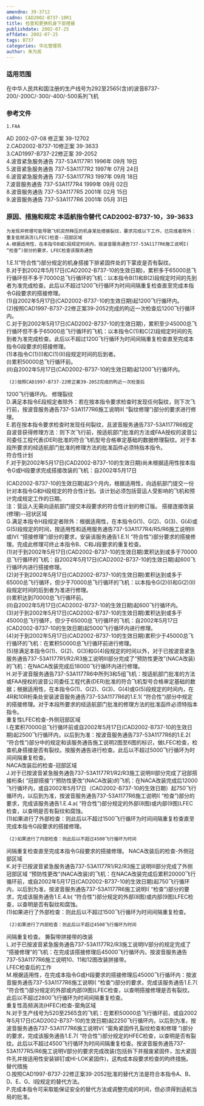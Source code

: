 ```yaml
---
amendno: 39-3712  
cadno: CAD2002-B737-10R1  
title: 检查和更换机身下部搭接  
publishdate: 2002-07-25  
effdate: 2002-07-25  
tags: B737  
categories: 华北管理局  
author: 朱为民  
---
```

  
### 适用范围  
在中华人民共和国注册的生产线号为292至2565(含)的波音B737-200/-200C/-300/-400/-500系列飞机  
  
<!--more-->  
### 参考文件  
    1.FAA  
AD 2002-07-08 修正案 39-12702  
    2.CAD2002-B737-10修正案 39-3633  
    3.CAD1997-B737-22修正案 39-2052  
    4.波音紧急服务通告 737-53A1177R1  1996年 09月 19日  
    5.波音紧急服务通告 737-53A1177R2  1997年 07月 24日  
    6.波音紧急服务通告 737-53A1177R3  1997年 09月 18日  
    7.波音服务通告 737-53A1177R4  1999年 09月 02日  
    8.波音服务通告 737-53A1177R5  2001年 02月 15日  
    9.波音服务通告 737-53A1177R6  2001年 05月 31日  
  
### 原因、措施和规定 本适航指令替代 CAD2002-B737-10，39-3633  
    为发现并修理可能导致飞机突然释压的机身某处搭接裂纹，要求完成以下工作，已完成者除外：  
    重复低频涡流(LFEC)检查--冠部区域  
    A.根据适用性，在本指令B或C段规定时间内，按波音服务通告737-53A1177R6施工说明I( “检查”)部分的要求，LFEC检查该服务通告  
1.E.1(“符合性”)部分规定的机身搭接下排紧固件处的下蒙皮是否有裂纹。  
B.对于到2002年5月17日(CAD2002-B737-10的生效日期)，累积多于65000总飞行循环但不多于70000总飞行循环的飞机：以本指令B(1)和B(2)段规定时间的先到者为准完成检查。此后以不超过1200飞行循环为时间间隔重复检查直至完成本指令G段要求的搭接修理。  
 (1)自2002年5月17日(CAD2002-B737-10的生效日期)起1200飞行循环内。  
     (2)按照CAD1997-B737-22修正案39-2052完成的昀近一次检查后1200飞行循环内。  
C.对于到2002年5月17日(CAD2002-B737-10的生效日期)，累积至少45000总飞行循环但不多于65000总飞行循环的飞机：以本指令C(1)和C(2)段规定时间的先到者为准完成检查。此后以不超过1200飞行循环为时间间隔重复检查直至完成本指令G段要求的搭接修理。  
     (1)本指令C(1)(I)和C(1)(II)段规定时间的后到者。  
  (I)累积50000总飞行循环前。  
  (II)自2002年5月17日(CAD2002-B737-10的生效日期)起1200飞行循环内。  
  
     (2)按照CAD1997-B737-22修正案39-2052完成的昀近一次检查后  
1200飞行循环内。     修理裂纹  
    D.满足本指令E段规定者除外：若在按本指令要求检查时发现任何裂纹，则下次飞行前，按波音服务通告737-53A1177R6施工说明II( “裂纹修理”)部分的要求进行修理。  
    E.若在按本指令要求检查时发现任何裂纹，且波音服务通告737-53A1177R6规定自波音获得修理方法：则下次飞行前，按适航部门批准的方法或FAA授权的波音公司委任工程代表(DER)批准的符合飞机型号合格审定基础的数据修理裂纹。对于本段所要求的经适航部门批准的修理方法的批准函件必须特指本指令。  
    符合性计划  
F.对于到2002年5月17日(CAD2002-B737-10的生效日期)尚未根据适用性按本指令G或H段要求完成搭接改装的飞机：自2002年5月17日  
  
(CAD2002-B737-10的生效日期)起3个月内，根据适用性，向适航部门提交一份针对本指令G和H段规定的符合性计划。该计划必须包括营运人受影响的飞机和预计完成规定工作的日期。  
    注：营运人无需向适航部门提交本段要求的符合性计划的修订版。    搭接连接改装(修理)--冠状区域  
    G.满足本指令H段规定者除外：根据适用性，在本指令G(1)、G(2)、G(3)、G(4)或G(5)段规定的时间，按适用性和适用服务通告737-53A1177R4/R5/R6施工说明III或IV( “搭接修理”)部分的要求，安装该服务通告1.E.1( “符合性”)部分要求的搭接修理。完成此修理可终止本指令B、C和J段要求的重复检查。  
 (1)对于到2002年5月17日(CAD2002-B737-10的生效日期)累积达到或多于70000总飞行循环的飞机：自2002年5月17日(CAD2002-B737-10的生效日期)起600飞行循环内进行搭接修理。  
 (2)对于到2002年5月17日(CAD2002-B737-10的生效日期)累积达到或多于65000总飞行循环，但少于70000总飞行循环的飞机：以本指令G(2)(I)和G(2)(II)段规定时间的后到者为准进行修理。  
  (I)累积达到70000总飞行循环前。  
  (II)自2002年5月17日(CAD2002-B737-10的生效日期)起600飞行循环内。  
 (3)对于到2002年5月17日(CAD2002-B737-10的生效日期)累积达到或多于45000总飞行循环，但少于65000总飞行循环的飞机：自2002年5月17日(CAD2002-B737-10的生效日期)起5000飞行循环内进行修理。  
 (4)对于到2002年5月17日(CAD2002-B737-10的生效日期)累积少于45000总飞行循环的飞机：在累积50000总飞行循环前进行修理。  
     (5)除满足本指令G(1)、G(2)、G(3)和G(4)段规定的时间以外，对于已按波音紧急服务通告737-53A1177R1/R2/R3施工说明III部分完成了“预防性更改”(NACA改装)的飞机：在NACA改装完成后18000飞行循环内进行修理。  
H.对于波音服务通告737-53A1177R6中所列3和5组飞机：按适航部门批准的方法或FAA授权的波音公司委任工程代表(DER)批准的符合飞机型号合格审定基础的数据；根据适用性，在本指令G(1)、G(2)、G(3)、G(4)或G(5)段规定的时间内，在4R和10R桁条处安装波音服务通告737-53A1177R6的1.E.1( “符合性”)部分中规定的搭接修理。对于本段所要求的经适航部门批准的修理方法的批准函件必须特指本指令。  
    重复性LFEC检查-外侧冠部区域  
    I.在累积70000总飞行循环前或自2002年5月17日(CAD2002-B737-10的生效日期)起2500飞行循环内，以后到为准：按波音服务通告737-53A1177R6的1.E.2( “符合性”)部分中的规定和该服务通告施工说明2图至6图的标识，做LFEC检查，检查机身搭接是否有裂纹。按服务通告进行检查。此后以不超过5000飞行循环为时间间隔重复检查。  
    NACA改装后的检查-冠部区域  
J.对于已按波音紧急服务通告737-53A1177R1/R2/R3施工说明III部分完成了冠部搭接桁条( “冠部搭接”)“预防性更改”(NACA改装)的飞机：在NACA改装完成后12000飞行循环内，或自2002年5月17日（CAD2002-B737-10的生效日期）起750飞行循环内，以后到为准，按波音服务通告737-53A1177R6施工说明I( “检查”)部分的要求，完成该服务通告1.E.4.a( “符合性”)部分规定的外部(8图)或内部(9图)LFEC检查，以查明是否有裂纹和腐蚀。  
     (1)如果进行了外部检查：则此后以不超过1500飞行循环为时间间隔重复检查直至完成本指令G段要求的搭接修理。  
  
     (2)如果进行了内部检查：则此后以不超过4500飞行循环为时间  
间隔重复检查直至完成本指令G段要求的搭接修理。     NACA改装后的检查-外侧冠部区域  
K.对于已按波音紧急服务通告737-53A1177R1/R2/R3施工说明III部分完成了外侧冠部区域 “预防性更改”(NACA改装)的飞机：在NACA改装完成后累积20000飞行循环前，或自2002年5月17日(CAD2002-B737-10的生效日期)起750飞行循环内，以后到为准，按波音服务通告737-53A1177R6施工说明I( “检查”)部分的要求，完成该服务通告1.E.4.b( “符合性”)部分规定的外部(8图)或内部(9图)LFEC检查，以查明是否有裂纹和腐蚀。  
     (1)如果进行了外部检查：则此后以不超过1500飞行循环为时间间隔重复检查。  
  
     (2)如果进行了内部检查：则此后以不超过4500飞行循环为时间  
间隔重复检查。     撕裂带拼接带的改装  
    L.对于已按波音紧急服务通告737-53A1177R2/R3施工说明IV部分的规定完成了 “搭接修理”的飞机：在完成该搭接修理后45000飞行循环内，按波音服务通告737-53A1177R6施工说明10、11和12图改装拼接带。  
LFEC检查后的工作  
    M.根据适用性，在完成本指令G或H段要求的搭接修理后45000飞行循环内：按波音服务通告737-53A1177R6施工说明I( “检查”)部分的要求，完成该服务通告1.E.7( “符合性”)部分规定的外部或内部(9图)LFEC检查，以查明搭接修理是否有裂纹。此后以不超过2800飞行循环为时间间隔重复检查。  
重复性高频涡流(HFEC)检查-窗角区域  
    N.对于生产线号为520至2565含的飞机：在累积50000总飞行循环前，或自2002年5月17日(CAD2002-B737-10的生效日期)起2250飞行循环内，以后到为准，按波音服务通告737-53A1177R6施工说明V( “窗角紧固件孔裂纹检查和修理 ”)部分的要求，完成该服务通告1.E.7( “符合性”)部分规定的HFEC检查，以查明是否有裂纹。此后以不超过4500飞行循环为时间间隔重复检查。按波音服务通告737-53A1177R5/R6施工说明V部分的要求完成改装(包括拆下并报废紧固件，加大紧固件孔并按适用性安装铆钉或HI-LOK紧固件)，这构成本段要求检查的昀终措施。  
    替代措施  
    O.按照CAD1997-B737-22修正案39-2052批准的替代方法是符合本指令A、B、D、E、G、I段规定的替代方法。  
    P.完成本指令可采取能保证安全的替代方法或调整完成的时间，但必须得到适航当局的批准。  
  
